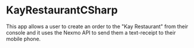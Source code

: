 # KayRestaurantCSharp

This app allows a user to create an order to the "Kay Restaurant" from their console and it uses the Nexmo API to send them a text-receipt to their mobile phone.
